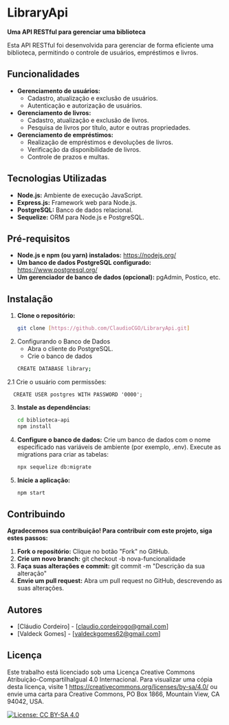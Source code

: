 # LibraryApi

**Uma API RESTful para gerenciar uma biblioteca**

Esta API RESTful foi desenvolvida para gerenciar de forma eficiente uma biblioteca, permitindo o controle de usuários, empréstimos e livros.

## Funcionalidades

* **Gerenciamento de usuários:**
    * Cadastro, atualização e exclusão de usuários.
    * Autenticação e autorização de usuários.
* **Gerenciamento de livros:**
    * Cadastro, atualização e exclusão de livros.
    * Pesquisa de livros por título, autor e outras propriedades.
* **Gerenciamento de empréstimos:**
    * Realização de empréstimos e devoluções de livros.
    * Verificação da disponibilidade de livros.
    * Controle de prazos e multas.

## Tecnologias Utilizadas
* **Node.js:** Ambiente de execução JavaScript.
* **Express.js:** Framework web para Node.js.
* **PostgreSQL:** Banco de dados relacional.
* **Sequelize:** ORM para Node.js e PostgreSQL.

## Pré-requisitos
* **Node.js e npm (ou yarn) instalados:** https://nodejs.org/
* **Um banco de dados PostgreSQL configurado:** https://www.postgresql.org/
* **Um gerenciador de banco de dados (opcional):** pgAdmin, Postico, etc.

## Instalação
1. **Clone o repositório:**
   ```bash
   git clone [https://github.com/ClaudioCGO/LibraryApi.git]

2. Configurando o Banco de Dados
      * Abra o cliente do PostgreSQL.
      * Crie o banco de dados
      ```Bash
      CREATE DATABASE library;

2.1 Crie o usuário com permissões:
      
      CREATE USER postgres WITH PASSWORD '0000';
      

3. **Instale as dependências:**
   ```Bash
   cd biblioteca-api
   npm install

4. **Configure o banco de dados:**
   Crie um banco de dados com o nome especificado nas variáveis de ambiente (por exemplo, .env).
   Execute as migrations para criar as tabelas:
   ```Bash
   npx sequelize db:migrate

5. **Inicie a aplicação:**
   ```Bash
   npm start

## Contribuindo

**Agradecemos sua contribuição! Para contribuir com este projeto, siga estes passos:**

1. **Fork o repositório:** Clique no botão "Fork" no GitHub.
2. **Crie um novo branch:** git checkout -b nova-funcionalidade
3. **Faça suas alterações e commit:** git commit -m "Descrição da sua alteração"
4. **Envie um pull request:** Abra um pull request no GitHub, descrevendo as suas alterações.

## Autores

* [Cláudio Cordeiro] - [claudio.cordeirogo@gmail.com]
* [Valdeck Gomes] - [valdeckgomes62@gmail.com]

## Licença

Este trabalho está licenciado sob uma Licença Creative Commons Atribuição-CompartilhaIgual 4.0 Internacional. Para visualizar uma cópia desta licença, visite 1  https://creativecommons.org/licenses/by-sa/4.0/ ou envie uma carta para Creative Commons, PO Box 1866, Mountain View, CA 94042, USA.

[![License: CC BY-SA 4.0](https://img.shields.io/badge/License-CC%20BY-SA%4.0-lightblue.svg)](https://creativecommons.org/licenses/by-sa/4.0/)
